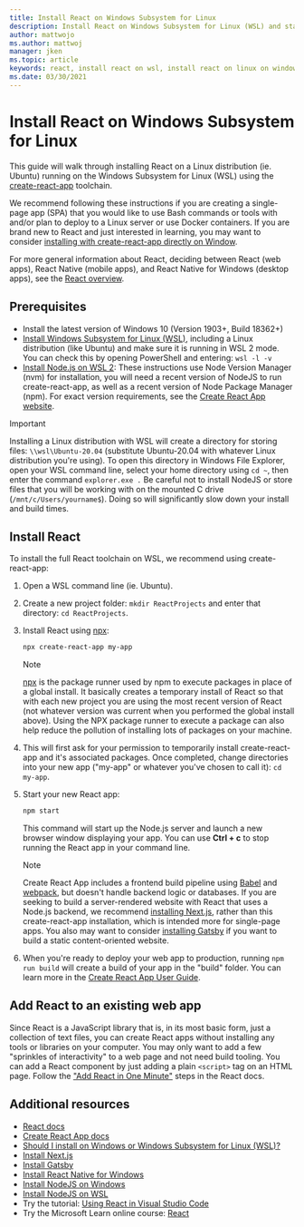 ```yaml
---
title: Install React on Windows Subsystem for Linux
description: Install React on Windows Subsystem for Linux (WSL) and start developing web apps with React components and the create-react-app toolchain.
author: mattwojo
ms.author: mattwoj 
manager: jken
ms.topic: article
keywords: react, install react on wsl, install react on linux on windows, react and windows, react development with windows, react with windows 10, react on windows, react with wsl
ms.date: 03/30/2021
---
```


# Install React on Windows Subsystem for Linux

This guide will walk through installing React on a Linux distribution (ie. Ubuntu) running on the Windows Subsystem for Linux (WSL) using the [create-react-app](https://github.com/facebook/create-react-app) toolchain.

We recommend following these instructions if you are creating a single-page app (SPA) that you would like to use Bash commands or tools with and/or plan to deploy to a Linux server or use Docker containers. If you are brand new to React and just interested in learning, you may want to consider [installing with create-react-app directly on Window](./react-on-windows.md).

For more general information about React, deciding between React (web apps), React Native (mobile apps), and React Native for Windows (desktop apps), see the [React overview](./react-overview.md).

## Prerequisites

- Install the latest version of Windows 10 (Version 1903+, Build 18362+)
- [Install Windows Subsystem for Linux (WSL)](/windows/wsl/install-win10), including a Linux distribution (like Ubuntu) and make sure it is running in WSL 2 mode. You can check this by opening PowerShell and entering: `wsl -l -v`
- [Install Node.js on WSL 2](./nodejs-on-wsl.md): These instructions use Node Version Manager (nvm) for installation, you will need a recent version of NodeJS to run create-react-app, as well as a recent version of Node Package Manager (npm). For exact version requirements, see the [Create React App website](https://reactjs.org/docs/create-a-new-react-app.html#create-react-app).

> [!IMPORTANT]
> Installing a Linux distribution with WSL will create a directory for storing files: `\\wsl\Ubuntu-20.04` (substitute Ubuntu-20.04 with whatever Linux distribution you're using). To open this directory in Windows File Explorer, open your WSL command line, select your home directory using `cd ~`, then enter the command `explorer.exe .` Be careful not to install NodeJS or store files that you will be working with on the mounted C drive (`/mnt/c/Users/yourname$`). Doing so will significantly slow down your install and build times.

## Install React

To install the full React toolchain on WSL, we recommend using create-react-app:

1. Open a WSL command line (ie. Ubuntu).

2. Create a new project folder: `mkdir ReactProjects` and enter that directory: `cd ReactProjects`.

3. Install React using [npx](https://www.npmjs.com/package/npx):

    ```bash
    npx create-react-app my-app
    ```

    >[!NOTE]
    > [npx](https://www.npmjs.com/package/npx) is the package runner used by npm to execute packages in place of a global install. It basically creates a temporary install of React so that with each new project you are using the most recent version of React (not whatever version was current when you performed the global install above). Using the NPX package runner to execute a package can also help reduce the pollution of installing lots of packages on your machine.

4. This will first ask for your permission to temporarily install create-react-app and it's associated packages. Once completed, change directories into your new app ("my-app" or whatever you've chosen to call it): `cd my-app`.

5. Start your new React app:

    ```Bash
    npm start
    ```

    This command will start up the Node.js server and launch a new browser window displaying your app. You can use **Ctrl + c** to stop running the React app in your command line.

    > [!NOTE]
    > Create React App includes a frontend build pipeline using [Babel](https://babeljs.io/) and [webpack](https://webpack.js.org/), but doesn't handle backend logic or databases. If you are seeking to build a server-rendered website with React that uses a Node.js backend, we recommend [installing Next.js](./nextjs-on-wsl.md), rather than this create-react-app installation, which is intended more for single-page apps. You also may want to consider [installing Gatsby](./gatsby-on-wsl.md) if you want to build a static content-oriented website.

6. When you're ready to deploy your web app to production, running `npm run build` will create a build of your app in the "build" folder. You can learn more in the [Create React App User Guide](https://create-react-app.dev/docs/deployment).

## Add React to an existing web app

Since React is a JavaScript library that is, in its most basic form, just a collection of text files, you can create React apps without installing any tools or libraries on your computer. You may only want to add a few "sprinkles of interactivity" to a web page and not need build tooling. You can add a React component by just adding a plain `<script>` tag on an HTML page. Follow the ["Add React in One Minute"](https://reactjs.org/docs/add-react-to-a-website.html) steps in the React docs.

## Additional resources

- [React docs](https://reactjs.org/)
- [Create React App docs](https://create-react-app.dev/docs/getting-started)
- [Should I install on Windows or Windows Subsystem for Linux (WSL)?](./windows-or-wsl.md)
- [Install Next.js](./nextjs-on-wsl.md)
- [Install Gatsby](./gatsby-on-wsl.md)
- [Install React Native for Windows](https://microsoft.github.io/react-native-windows/docs/getting-started)
- [Install NodeJS on Windows](./nodejs-on-windows.md)
- [Install NodeJS on WSL](./nodejs-on-wsl.md)
- Try the tutorial: [Using React in Visual Studio Code](https://code.visualstudio.com/docs/nodejs/reactjs-tutorial)
- Try the Microsoft Learn online course: [React](/learn/paths/react/)